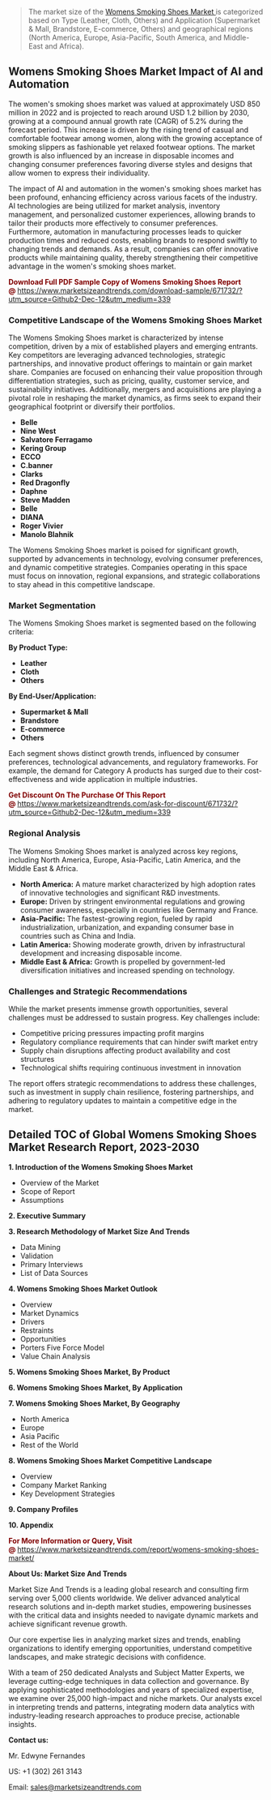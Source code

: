 <blockquote><p>The market size of the <a href="https://www.marketsizeandtrends.com/download-sample/671732/?utm_source=Github2-Dec-12&amp;utm_medium=339" target="_blank">Womens Smoking Shoes Market </a>is categorized based on Type (Leather, Cloth, Others) and Application (Supermarket & Mall, Brandstore, E-commerce, Others) and geographical regions (North America, Europe, Asia-Pacific, South America, and Middle-East and Africa).</p></blockquote><p><h2>Womens Smoking Shoes Market Impact of AI and Automation</h2><p>The women's smoking shoes market was valued at approximately USD 850 million in 2022 and is projected to reach around USD 1.2 billion by 2030, growing at a compound annual growth rate (CAGR) of 5.2% during the forecast period. This increase is driven by the rising trend of casual and comfortable footwear among women, along with the growing acceptance of smoking slippers as fashionable yet relaxed footwear options. The market growth is also influenced by an increase in disposable incomes and changing consumer preferences favoring diverse styles and designs that allow women to express their individuality.</p><p>The impact of AI and automation in the women's smoking shoes market has been profound, enhancing efficiency across various facets of the industry. AI technologies are being utilized for market analysis, inventory management, and personalized customer experiences, allowing brands to tailor their products more effectively to consumer preferences. Furthermore, automation in manufacturing processes leads to quicker production times and reduced costs, enabling brands to respond swiftly to changing trends and demands. As a result, companies can offer innovative products while maintaining quality, thereby strengthening their competitive advantage in the women's smoking shoes market.</p></p><p><strong><span style="color: #800000;">Download Full PDF Sample Copy of Womens Smoking Shoes Report @</span>&nbsp;</strong><a href="https://www.marketsizeandtrends.com/download-sample/671732/?utm_source=Github2-Dec-12&amp;utm_medium=339">https://www.marketsizeandtrends.com/download-sample/671732/?utm_source=Github2-Dec-12&amp;utm_medium=339</a></p><h3>Competitive Landscape of the Womens Smoking Shoes Market</h3><p>The Womens Smoking Shoes market is characterized by intense competition, driven by a mix of established players and emerging entrants. Key competitors are leveraging advanced technologies, strategic partnerships, and innovative product offerings to maintain or gain market share. Companies are focused on enhancing their value proposition through differentiation strategies, such as pricing, quality, customer service, and sustainability initiatives. Additionally, mergers and acquisitions are playing a pivotal role in reshaping the market dynamics, as firms seek to expand their geographical footprint or diversify their portfolios.</p><p><strong><p><ul><li>Belle </li><li> Nine West </li><li> Salvatore Ferragamo </li><li> Kering Group </li><li> ECCO </li><li> C.banner </li><li> Clarks </li><li> Red Dragonfly </li><li> Daphne </li><li> Steve Madden </li><li> Belle </li><li> DIANA </li><li> Roger Vivier </li><li> Manolo Blahnik</p></li></ul></p></strong></p><p>The Womens Smoking Shoes market is poised for significant growth, supported by advancements in technology, evolving consumer preferences, and dynamic competitive strategies. Companies operating in this space must focus on innovation, regional expansions, and strategic collaborations to stay ahead in this competitive landscape.</p><h3>Market Segmentation</h3><p>The Womens Smoking Shoes market is segmented based on the following criteria:</p><p><strong>By Product Type:</strong></p><p><strong><p><ul><li>Leather </li><li> Cloth </li><li> Others</p></li></ul></p></strong></p><p><strong>By End-User/Application:</strong></p><p><strong><p><ul><li>Supermarket & Mall </li><li> Brandstore </li><li> E-commerce </li><li> Others</p></li></ul></p></strong></p><p>Each segment shows distinct growth trends, influenced by consumer preferences, technological advancements, and regulatory frameworks. For example, the demand for Category A products has surged due to their cost-effectiveness and wide application in multiple industries.</p><p><strong><span style="color: #800000;">Get Discount On The Purchase Of This Report @&nbsp;</span></strong><a href="https://www.marketsizeandtrends.com/ask-for-discount/671732/?utm_source=Github2-Dec-12&amp;utm_medium=339">https://www.marketsizeandtrends.com/ask-for-discount/671732/?utm_source=Github2-Dec-12&amp;utm_medium=339</a></p><h3>Regional Analysis</h3><p>The Womens Smoking Shoes market is analyzed across key regions, including North America, Europe, Asia-Pacific, Latin America, and the Middle East &amp; Africa.</p><ul><li><strong>North America:</strong> A mature market characterized by high adoption rates of innovative technologies and significant R&amp;D investments.</li><li><strong>Europe:</strong> Driven by stringent environmental regulations and growing consumer awareness, especially in countries like Germany and France.</li><li><strong>Asia-Pacific:</strong> The fastest-growing region, fueled by rapid industrialization, urbanization, and expanding consumer base in countries such as China and India.</li><li><strong>Latin America:</strong> Showing moderate growth, driven by infrastructural development and increasing disposable income.</li><li><strong>Middle East &amp; Africa:</strong> Growth is propelled by government-led diversification initiatives and increased spending on technology.</li></ul><h3>Challenges and Strategic Recommendations</h3><p>While the market presents immense growth opportunities, several challenges must be addressed to sustain progress. Key challenges include:</p><ul><li>Competitive pricing pressures impacting profit margins</li><li>Regulatory compliance requirements that can hinder swift market entry</li><li>Supply chain disruptions affecting product availability and cost structures</li><li>Technological shifts requiring continuous investment in innovation</li></ul><p>The report offers strategic recommendations to address these challenges, such as investment in supply chain resilience, fostering partnerships, and adhering to regulatory updates to maintain a competitive edge in the market.</p><h2>Detailed TOC of Global Womens Smoking Shoes Market Research Report, 2023-2030</h2><p><strong>1. Introduction of the Womens Smoking Shoes Market</strong></p><ul><li>Overview of the Market</li><li>Scope of Report</li><li>Assumptions&nbsp;</li></ul><p><strong>2. Executive Summary</strong></p><p><strong>3. Research Methodology of <strong>Market Size And Trends</strong></strong></p><ul><li>Data Mining</li><li>Validation</li><li>Primary Interviews</li><li>List of Data Sources&nbsp;</li></ul><p><strong>4. Womens Smoking Shoes Market Outlook</strong></p><ul><li>Overview</li><li>Market Dynamics</li><li>Drivers</li><li>Restraints</li><li>Opportunities</li><li>Porters Five Force Model</li><li>Value Chain Analysis&nbsp;</li></ul><p><strong>5. Womens Smoking Shoes Market, By Product</strong></p><p><strong>6. Womens Smoking Shoes Market, By Application</strong></p><p><strong>7. Womens Smoking Shoes Market, By Geography</strong></p><ul><li>North America</li><li>Europe</li><li>Asia Pacific</li><li>Rest of the World&nbsp;</li></ul><p><strong>8. Womens Smoking Shoes Market Competitive Landscape</strong></p><ul><li>Overview</li><li>Company Market Ranking</li><li>Key Development Strategies&nbsp;</li></ul><p><strong>9. Company Profiles</strong></p><p><strong>10. Appendix</strong></p><p><strong><span style="color: #800000;">For More Information or Query, Visit @&nbsp;</span></strong><a href="https://www.marketsizeandtrends.com/report/womens-smoking-shoes-market/">https://www.marketsizeandtrends.com/report/womens-smoking-shoes-market/</a></p><p></p><p><strong>About Us:&nbsp;Market Size And Trends</strong></p><p>Market Size And Trends&nbsp;is a leading global research and consulting firm serving over 5,000 clients worldwide. We deliver advanced analytical research solutions and in-depth market studies, empowering businesses with the critical data and insights needed to navigate dynamic markets and achieve significant revenue growth.</p><p>Our core expertise lies in analyzing market sizes and trends, enabling organizations to identify emerging opportunities, understand competitive landscapes, and make strategic decisions with confidence.</p><p>With a team of 250 dedicated Analysts and Subject Matter Experts, we leverage cutting-edge techniques in data collection and governance. By applying sophisticated methodologies and years of specialized expertise, we examine over 25,000 high-impact and niche markets. Our analysts excel in interpreting trends and patterns, integrating modern data analytics with industry-leading research approaches to produce precise, actionable insights.</p><p><strong>Contact us:</strong></p><p>Mr. Edwyne Fernandes</p><p>US: +1 (302) 261 3143</p><p>Email: <a href="mailto:sales@marketsizeandtrends.com">sales@marketsizeandtrends.com</a>&nbsp;</p>
